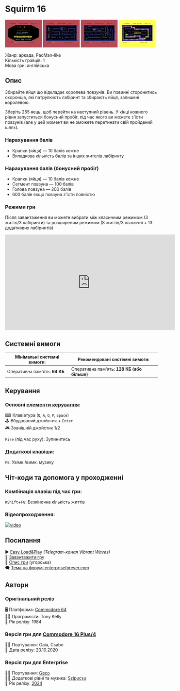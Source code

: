 # Squirm 16

<img src="screenshots/scrn_squirm16_01.png" width="24%"> 
<img src="screenshots/scrn_squirm16_02.png" width="24%"> 
<img src="screenshots/scrn_squirm16_03.png" width="24%"> 
<img src="screenshots/scrn_squirm16_04.png" width="24%">

Жанр: аркада, PacMan-like  
Кількість гравців: 1  
Мова гри: англійська  


## Опис

Збирайте яйця що відкладає королева повзунів. Ви повинні сторонитись охоронців, які патрулюють лабіринт та збирають яйця, залишені королевою.

Зберіть 255 яєць, щоб перейти на наступний рівень. У кінці кожного рівня запуститься бонусний пробіг, під час якого ви можете з'їсти повзунів (але у цей момент ви не зможете перетинати свій пройдений шлях).

### Нарахування балів

- Крапки (яйця) — 10 балів кожне
- Випадкова кількість балів за інших жителів лабіринту

### Нарахування балів (бонусний пробіг)

- Крапки (яйця) — 10 балів кожне
- Сегмент повзуна — 100 балів
- Голова повзуна — 200 балів
- 600 балів якщо повзуна з'їсти повністю

### Режими гри

Після завантаження ви можете вибрати між класичним режимом (3 життя/3 лабіринти) та розширеним режимом (8 життів/3 класичні + 13 додаткових лабіринтів)

<iframe width="560" height="315" src="https://www.youtube.com/embed/cSfx-C0ePpA" title="YouTube video player" frameborder="0" allowfullscreen></iframe>

## Системні вимоги

|Мінімальні системні вимоги:|Рекомендовані системні вимоги:|
|---------------------------|------------------------------|
|Оперативна пам'ять: **64 КБ**|Оперативна пам'ять: **128 КБ (або більше)**|  

## Керування
### Основні [елементи керування](../controllers.md):
⌨ Клавіатура (`Q`, `A`, `O`, `P`, `Space`)  
🕹 Вбудований джойстик + `Enter`  
🎮 Зовнішній джойстик 1/2

`Fire` (під час руху): Зупинитись

### Додаткові клавіши:
`F8`: Увімк./вимк. музику

## Чіт-коди та допомога у проходженні

### Комбінація клавіш під час гри:
`RShift`+`F8`: Безкінечна кількість життів

### Відеопроходження:
[![video](https://img.youtube.com/vi/1YNSxdI-ZT0/0.jpg)](https://www.youtube.com/watch?v=1YNSxdI-ZT0)

## Посилання

▶ [Easy Load&Play](https://t.me/EP128k_Load_n_Play/682) *(Telegram-канал Vibrant Waves)*  
💾 [Завантажити гру](http://www.ep128.hu/Ep_Games/Prg/Squirm_16.rar)  
📃 [Опис гри](http://ep128.hu/Ep_Games/Leiras/Squirm16.htm) (угорська)  
🗨 [Тема на форумі enterpriseforever.com](https://enterpriseforever.com/commodore-rol/squirm-16/)  

## Автори
### Оригінальний реліз
🖥 Платформа: [Commodore 64](https://www.lemon64.com/game/squirm)  
👨‍💻 Програмісти: Tony Kelly  
📅 Рік релізу: 1984  

### Версія гри для [Commodore 16 Plus/4](https://plus4world.powweb.com/software/Squirm_16)
👨‍💻 Портування: Gaia, Csabo  
📅 Дата релізу: 23.10.2020

### Версія гри для Enterprise
👨‍💻 Портування: [Geco](../../community/geco.md)  
👨‍💻 Додаткові рівні та музика: [Szipucsu](../../community/szipucsu.md)  
📅 Рік релізу: [2024](../release_years/2024.md)